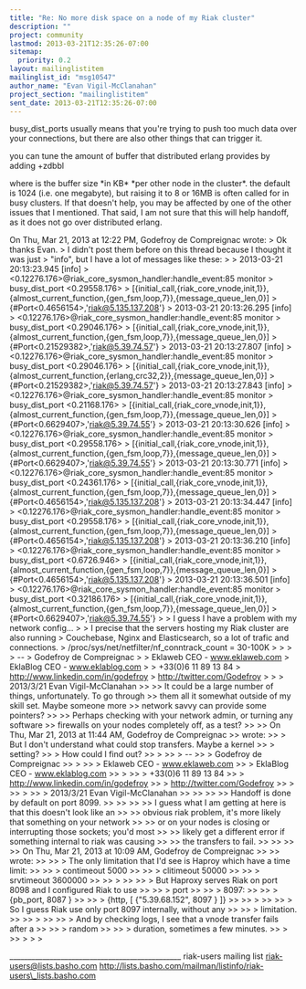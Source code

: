 ```yaml
---
title: "Re: No more disk space on a node of my Riak cluster"
description: ""
project: community
lastmod: 2013-03-21T12:35:26-07:00
sitemap:
  priority: 0.2
layout: mailinglistitem
mailinglist_id: "msg10547"
author_name: "Evan Vigil-McClanahan"
project_section: "mailinglistitem"
sent_date: 2013-03-21T12:35:26-07:00
---
```



busy\_dist\_ports usually means that you're trying to push too much data
over your connections, but there are also other things that can
trigger it.

you can tune the amount of buffer that distributed erlang provides by adding
+zdbbl 

where  is the buffer size \*in KB\* \*per other node in the
cluster\*. the default is 1024 (i.e. one megabyte), but raising it to
8 or 16MB is often called for in busy clusters. If that doesn't help,
you may be affected by one of the other issues that I mentioned. That
said, I am not sure that this will help handoff, as it does not go
over distributed erlang.



On Thu, Mar 21, 2013 at 12:22 PM, Godefroy de Compreignac
 wrote:
&gt; Ok thanks Evan.
&gt; I didn't post them before on this thread because I thought it was just
&gt; "info", but I have a lot of messages like these:
&gt;
&gt; 2013-03-21 20:13:23.945 [info]
&gt; &lt;0.12276.176&gt;@riak\_core\_sysmon\_handler:handle\_event:85 monitor
&gt; busy\_dist\_port &lt;0.29558.176&gt;
&gt; [{initial\_call,{riak\_core\_vnode,init,1}},{almost\_current\_function,{gen\_fsm,loop,7}},{message\_queue\_len,0}]
&gt; {#Port&lt;0.4656154&gt;,'riak@5.135.137.208'}
&gt; 2013-03-21 20:13:26.295 [info]
&gt; &lt;0.12276.176&gt;@riak\_core\_sysmon\_handler:handle\_event:85 monitor
&gt; busy\_dist\_port &lt;0.29046.176&gt;
&gt; [{initial\_call,{riak\_core\_vnode,init,1}},{almost\_current\_function,{gen\_fsm,loop,7}},{message\_queue\_len,0}]
&gt; {#Port&lt;0.21529382&gt;,'riak@5.39.74.57'}
&gt; 2013-03-21 20:13:27.807 [info]
&gt; &lt;0.12276.176&gt;@riak\_core\_sysmon\_handler:handle\_event:85 monitor
&gt; busy\_dist\_port &lt;0.29046.176&gt;
&gt; [{initial\_call,{riak\_core\_vnode,init,1}},{almost\_current\_function,{erlang,crc32,2}},{message\_queue\_len,0}]
&gt; {#Port&lt;0.21529382&gt;,'riak@5.39.74.57'}
&gt; 2013-03-21 20:13:27.843 [info]
&gt; &lt;0.12276.176&gt;@riak\_core\_sysmon\_handler:handle\_event:85 monitor
&gt; busy\_dist\_port &lt;0.21168.176&gt;
&gt; [{initial\_call,{riak\_core\_vnode,init,1}},{almost\_current\_function,{gen\_fsm,loop,7}},{message\_queue\_len,0}]
&gt; {#Port&lt;0.6629407&gt;,'riak@5.39.74.55'}
&gt; 2013-03-21 20:13:30.626 [info]
&gt; &lt;0.12276.176&gt;@riak\_core\_sysmon\_handler:handle\_event:85 monitor
&gt; busy\_dist\_port &lt;0.29558.176&gt;
&gt; [{initial\_call,{riak\_core\_vnode,init,1}},{almost\_current\_function,{gen\_fsm,loop,7}},{message\_queue\_len,0}]
&gt; {#Port&lt;0.6629407&gt;,'riak@5.39.74.55'}
&gt; 2013-03-21 20:13:30.771 [info]
&gt; &lt;0.12276.176&gt;@riak\_core\_sysmon\_handler:handle\_event:85 monitor
&gt; busy\_dist\_port &lt;0.24361.176&gt;
&gt; [{initial\_call,{riak\_core\_vnode,init,1}},{almost\_current\_function,{gen\_fsm,loop,7}},{message\_queue\_len,0}]
&gt; {#Port&lt;0.4656154&gt;,'riak@5.135.137.208'}
&gt; 2013-03-21 20:13:34.447 [info]
&gt; &lt;0.12276.176&gt;@riak\_core\_sysmon\_handler:handle\_event:85 monitor
&gt; busy\_dist\_port &lt;0.29558.176&gt;
&gt; [{initial\_call,{riak\_core\_vnode,init,1}},{almost\_current\_function,{gen\_fsm,loop,7}},{message\_queue\_len,0}]
&gt; {#Port&lt;0.4656154&gt;,'riak@5.135.137.208'}
&gt; 2013-03-21 20:13:36.210 [info]
&gt; &lt;0.12276.176&gt;@riak\_core\_sysmon\_handler:handle\_event:85 monitor
&gt; busy\_dist\_port &lt;0.6726.946&gt;
&gt; [{initial\_call,{riak\_core\_vnode,init,1}},{almost\_current\_function,{gen\_fsm,loop,7}},{message\_queue\_len,0}]
&gt; {#Port&lt;0.4656154&gt;,'riak@5.135.137.208'}
&gt; 2013-03-21 20:13:36.501 [info]
&gt; &lt;0.12276.176&gt;@riak\_core\_sysmon\_handler:handle\_event:85 monitor
&gt; busy\_dist\_port &lt;0.32186.176&gt;
&gt; [{initial\_call,{riak\_core\_vnode,init,1}},{almost\_current\_function,{gen\_fsm,loop,7}},{message\_queue\_len,0}]
&gt; {#Port&lt;0.6629407&gt;,'riak@5.39.74.55'}
&gt;
&gt; I guess I have a problem with my network config...
&gt;
&gt; I precise that the servers hosting my Riak cluster are also running
&gt; Couchebase, Nginx and Elasticsearch, so a lot of trafic and connections.
&gt; /proc/sys/net/netfilter/nf\_conntrack\_count = 30-100K
&gt;
&gt;
&gt;
&gt; --
&gt; Godefroy de Compreignac
&gt;
&gt; Eklaweb CEO - www.eklaweb.com
&gt; EklaBlog CEO - www.eklablog.com
&gt;
&gt; +33(0)6 11 89 13 84
&gt; http://www.linkedin.com/in/godefroy
&gt; http://twitter.com/Godefroy
&gt;
&gt;
&gt; 2013/3/21 Evan Vigil-McClanahan 
&gt;&gt;
&gt;&gt; It could be a large number of things, unfortunately. To go through
&gt;&gt; them all it somewhat outside of my skill set. Maybe someone more
&gt;&gt; network savvy can provide some pointers?
&gt;&gt;
&gt;&gt; Perhaps checking with your network admin, or turning any software
&gt;&gt; firewalls on your nodes completely off, as a test?
&gt;&gt;
&gt;&gt; On Thu, Mar 21, 2013 at 11:44 AM, Godefroy de Compreignac
&gt;&gt;  wrote:
&gt;&gt; &gt; But I don't understand what could stop transfers. Maybe a kernel
&gt;&gt; &gt; setting?
&gt;&gt; &gt; How could I find out?
&gt;&gt; &gt;
&gt;&gt; &gt; --
&gt;&gt; &gt; Godefroy de Compreignac
&gt;&gt; &gt;
&gt;&gt; &gt; Eklaweb CEO - www.eklaweb.com
&gt;&gt; &gt; EklaBlog CEO - www.eklablog.com
&gt;&gt; &gt;
&gt;&gt; &gt; +33(0)6 11 89 13 84
&gt;&gt; &gt; http://www.linkedin.com/in/godefroy
&gt;&gt; &gt; http://twitter.com/Godefroy
&gt;&gt; &gt;
&gt;&gt; &gt;
&gt;&gt; &gt; 2013/3/21 Evan Vigil-McClanahan 
&gt;&gt; &gt;&gt;
&gt;&gt; &gt;&gt; Handoff is done by default on port 8099.
&gt;&gt; &gt;&gt;
&gt;&gt; &gt;&gt; I guess what I am getting at here is that this doesn't look like an
&gt;&gt; &gt;&gt; obvious riak problem, it's more likely that something on your network
&gt;&gt; &gt;&gt; or on your nodes is closing or interrupting those sockets; you'd most
&gt;&gt; &gt;&gt; likely get a different error if something internal to riak was causing
&gt;&gt; &gt;&gt; the transfers to fail.
&gt;&gt; &gt;&gt;
&gt;&gt; &gt;&gt; On Thu, Mar 21, 2013 at 10:09 AM, Godefroy de Compreignac
&gt;&gt; &gt;&gt;  wrote:
&gt;&gt; &gt;&gt; &gt; The only limitation that I'd see is Haproy which have a time limit:
&gt;&gt; &gt;&gt; &gt; contimeout 5000
&gt;&gt; &gt;&gt; &gt; clitimeout 50000
&gt;&gt; &gt;&gt; &gt; srvtimeout 3600000
&gt;&gt; &gt;&gt; &gt;
&gt;&gt; &gt;&gt; &gt; But Haproxy serves Riak on port 8098 and I configured Riak to use
&gt;&gt; &gt;&gt; &gt; port
&gt;&gt; &gt;&gt; &gt; 8097:
&gt;&gt; &gt;&gt; &gt; {pb\_port, 8087 }
&gt;&gt; &gt;&gt; &gt; {http, [ {"5.39.68.152", 8097 } ]}
&gt;&gt; &gt;&gt; &gt;
&gt;&gt; &gt;&gt; &gt; So I guess Riak use only port 8097 internally, without any
&gt;&gt; &gt;&gt; &gt; limitation.
&gt;&gt; &gt;&gt; &gt;
&gt;&gt; &gt;&gt; &gt; And by checking logs, I see that a vnode transfer fails after a
&gt;&gt; &gt;&gt; &gt; random
&gt;&gt; &gt;&gt; &gt; duration, sometimes a few minutes.
&gt;&gt; &gt;
&gt;&gt; &gt;
&gt;
&gt;

\_\_\_\_\_\_\_\_\_\_\_\_\_\_\_\_\_\_\_\_\_\_\_\_\_\_\_\_\_\_\_\_\_\_\_\_\_\_\_\_\_\_\_\_\_\_\_
riak-users mailing list
riak-users@lists.basho.com
http://lists.basho.com/mailman/listinfo/riak-users\_lists.basho.com

